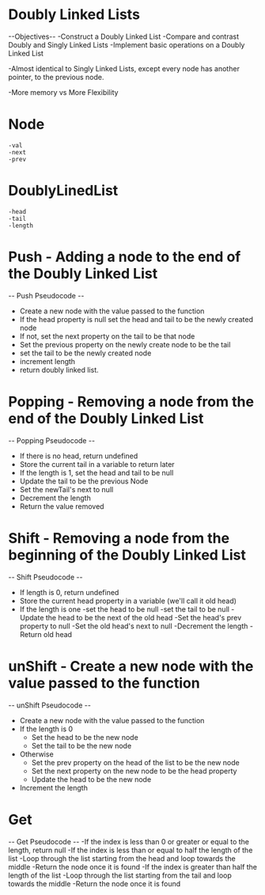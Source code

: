 # Doubly Linked Lists

--Objectives--
-Construct a Doubly Linked List
-Compare and contrast Doubly and Singly Linked Lists
-Implement basic operations on a Doubly Linked List

-Almost identical to Singly Linked Lists, except every node has another pointer, to the previous node.

-More memory vs More Flexibility

# Node

    -val
    -next
    -prev

# DoublyLinedList

    -head
    -tail
    -length

# Push - Adding a node to the end of the Doubly Linked List

-- Push Pseudocode --

-   Create a new node with the value passed to the function
-   If the head property is null set the head and tail to be the newly created node
-   If not, set the next property on the tail to be that node
-   Set the previous property on the newly create node to be the tail
-   set the tail to be the newly created node
-   increment length
-   return doubly linked list.

# Popping - Removing a node from the end of the Doubly Linked List

-- Popping Pseudocode --

-   If there is no head, return undefined
-   Store the current tail in a variable to return later
-   If the length is 1, set the head and tail to be null
-   Update the tail to be the previous Node
-   Set the newTail's next to null
-   Decrement the length
-   Return the value removed

# Shift - Removing a node from the beginning of the Doubly Linked List

-- Shift Pseudocode --

-   If length is 0, return undefined
-   Store the current head property in a variable (we'll call it old head)
-   If the length is one
    -set the head to be null
    -set the tail to be null
    -Update the head to be the next of the old head
    -Set the head's prev property to null
    -Set the old head's next to null
    -Decrement the length
    -Return old head

# unShift - Create a new node with the value passed to the function

-- unShift Pseudocode --

-   Create a new node with the value passed to the function
-   If the length is 0
    -   Set the head to be the new node
    -   Set the tail to be the new node
-   Otherwise
    -   Set the prev property on the head of the list to be the new node
    -   Set the next property on the new node to be the head property
    -   Update the head to be the new node
-   Increment the length

# Get

-- Get Pseudocode --
-If the index is less than 0 or greater or equal to the length, return null
-If the index is less than or equal to half the length of the list
-Loop through the list starting from the head and loop towards the middle
-Return the node once it is found
-If the index is greater than half the length of the list
-Loop through the list starting from the tail and loop towards the middle
-Return the node once it is found
